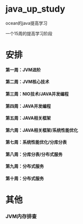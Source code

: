 # java_up_study
ocean的java提高学习

一个15周的提高学习阶段

# 安排

#### 第一周：JVM进阶
#### 第二周：JVM核心技术
#### 第三周：NIO技术/JAVA并发编程
#### 第四周：JAVA并发编程
#### 第五周：JAVA相关框架
#### 第六周：JAVA相关框架/系统性能优化
#### 第七周：系统性能优化/分库分表
#### 第八周：分库分表/分布式服务
#### 第九周：分布式服务
#### 第十周：分布式服务

# 其他
### JVM内存排查
